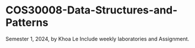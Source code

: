# COS30008-Data-Structures-and-Patterns
Semester 1, 2024, by Khoa Le
Include weekly laboratories and Assignment.
